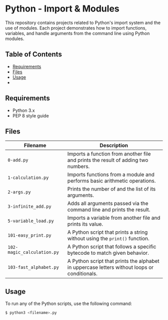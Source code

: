 # Python - Import & Modules

This repository contains projects related to Python's import system and the use of modules. Each project demonstrates how to import functions, variables, and handle arguments from the command line using Python modules.

## Table of Contents

- [Requirements](#requirements)
- [Files](#files)
- [Usage](#usage)
- 
## Requirements

- Python 3.x
- PEP 8 style guide

## Files

| Filename | Description |
| -------- | ----------- |
| `0-add.py` | Imports a function from another file and prints the result of adding two numbers. |
| `1-calculation.py` | Imports functions from a module and performs basic arithmetic operations. |
| `2-args.py` | Prints the number of and the list of its arguments. |
| `3-infinite_add.py` | Adds all arguments passed via the command line and prints the result. |
| `5-variable_load.py` | Imports a variable from another file and prints its value. |
| `101-easy_print.py` | A Python script that prints a string without using the `print()` function. |
| `102-magic_calculation.py` | A Python script that follows a specific bytecode to match given behavior. |
| `103-fast_alphabet.py` | A Python script that prints the alphabet in uppercase letters without loops or conditionals. |

## Usage

To run any of the Python scripts, use the following command:

```bash
$ python3 <filename>.py
```
